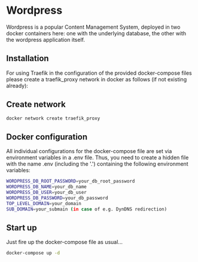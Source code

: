 # Wordpress

Wordpress is a popular Content Management System, deployed in two docker
containers here: one with the underlying database, the other with the
wordpress application itself. 

## Installation

For using Traefik in the configuration of the provided docker-compose files
please create a traefik_proxy network in docker as follows (if not existing already):

## Create network

```bash
docker network create traefik_proxy
```

## Docker configuration 

All individual configurations for the docker-compose file are set via
environment variables in a .env file. Thus, you need to create a hidden
file with the name .env (including the '.') containing the following
environment variables:

```bash
WORDPRESS_DB_ROOT_PASSWORD=your_db_root_password
WORDPRESS_DB_NAME=your_db_name
WORDPRESS_DB_USER=your_db_user
WORDPRESS_DB_PASSWORD=your_db_password
TOP_LEVEL_DOMAIN=your_domain
SUB_DOMAIN=your_submain (in case of e.g. DynDNS redirection)
``` 

## Start up

Just fire up the docker-compose file as usual...

````bash
docker-compose up -d
````

